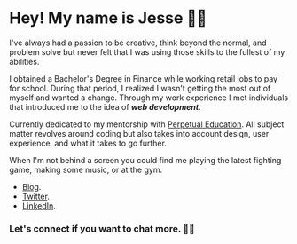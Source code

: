 # Hey! My name is **Jesse** 🕵🏼

I've always had a passion to be creative, think beyond the normal, and problem solve but never felt that I was using those skills to the fullest of my abilities.

I obtained a Bachelor's Degree in Finance while working retail jobs to pay for school. During that period, I realized I wasn't getting the most out of myself and wanted a change. Through my work experience I met individuals that introduced me to the idea of ***web development***.

Currently dedicated to my mentorship with [Perpetual Education](https://perpetual.education/). All subject matter revolves around coding but also takes into account design, user experience, and what it takes to go further.

When I'm not behind a screen you could find me playing the latest fighting game, making some music, or at the gym. 

- [Blog](https://jessedevs.substack.com/).
- [Twitter](https://twitter.com/jesse_Devs).
- [LinkedIn](https://www.linkedin.com/in/felix-jesser1223/).


### Let's connect if you want to chat more. 🤟🏼

